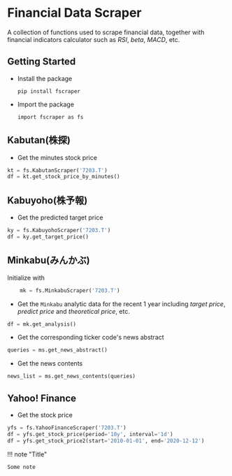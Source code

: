 # Financial Data Scraper
A collection of functions used to scrape financial data, together with financial indicators calculator such as *RSI*, *beta*, *MACD*, etc.

## Getting Started
* Install the package

      pip install fscraper
* Import the package  

      import fscraper as fs

## Kabutan(株探)
- Get the minutes stock price
```python
kt = fs.KabutanScraper('7203.T')
df = kt.get_stock_price_by_minutes()
```
## Kabuyoho(株予報)
- Get the predicted target price
```python
ky = fs.KabuyohoScraper('7203.T')
df = ky.get_target_price()
```

## Minkabu(みんかぶ)
Initialize with
```python
    mk = fs.MinkabuScraper('7203.T')
```
- Get the `Minkabu` analytic data for the recent 1 year including *target price*, *predict price* and *theoretical price*, etc.
```python
df = mk.get_analysis()
```
- Get the corresponding ticker code's news abstract
```python
queries = ms.get_news_abstract()
```
- Get the news contents
```python
news_list = ms.get_news_contents(queries)
```

## Yahoo! Finance
- Get the stock price   
```python
yfs = fs.YahooFinanceScraper('7203.T')
df = yfs.get_stock_price(period='10y', interval='1d')
df = yfs.get_stock_price2(start='2010-01-01', end='2020-12-12')
```


!!! note "Title"

    Some note

